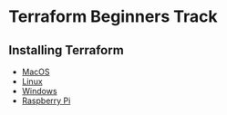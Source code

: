 # Terraform Beginners Track


## Installing Terraform
- [MacOS](https://github.com/collabnix/terraform/blob/master/beginners/os/mac/README.md)
- [Linux]()
- [Windows]()
- [Raspberry Pi]()

